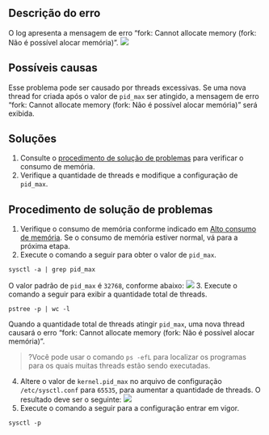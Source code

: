 ## Descrição do erro
O log apresenta a mensagem de erro “fork: Cannot allocate memory (fork: Não é possível alocar memória)”.
![](https://main.qcloudimg.com/raw/db85a43e7495f1655a2b59063ffc33e3.png)

## Possíveis causas
Esse problema pode ser causado por threads excessivas. Se uma nova thread for criada após o valor de `pid_max` ser atingido, a mensagem de erro “fork: Cannot allocate memory (fork: Não é possível alocar memória)” será exibida.

## Soluções
1. Consulte o [procedimento de solução de problemas](#ProcessingSteps) para verificar o consumo de memória.
2. Verifique a quantidade de threads e modifique a configuração de `pid_max`. 



## Procedimento de solução de problemas[](id:ProcessingSteps)
1. Verifique o consumo de memória conforme indicado em [Alto consumo de memória](https://intl.cloud.tencent.com/document/product/213/40501). Se o consumo de memória estiver normal, vá para a próxima etapa.
2. Execute o comando a seguir para obter o valor de `pid_max`.
```
sysctl -a | grep pid_max
```
O valor padrão de `pid_max` é `32768`, conforme abaixo:
![](https://main.qcloudimg.com/raw/816a0bd183244aadf14e04c6ed200d68.png)
3. Execute o comando a seguir para exibir a quantidade total de threads.
```
pstree -p | wc -l
```
Quando a quantidade total de threads atingir `pid_max`, uma nova thread causará o erro “fork: Cannot allocate memory (fork: Não é possível alocar memória)”.
>?Você pode usar o comando `ps -efL` para localizar os programas para os quais muitas threads estão sendo executadas.
>
4. Altere o valor de `kernel.pid_max` no arquivo de configuração `/etc/sysctl.conf` para `65535`, para aumentar a quantidade de threads. O resultado deve ser o seguinte:
![](https://main.qcloudimg.com/raw/a4bbf49b3236b9f50988e914298adb31.png)
5. Execute o comando a seguir para a configuração entrar em vigor.
```
sysctl -p
```
